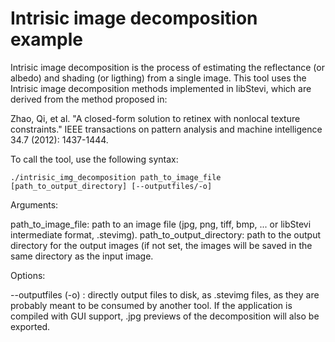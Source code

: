 # Intrisic image decomposition example

Intrisic image decomposition is the process of estimating the reflectance (or albedo) and shading (or ligthing) from a single image.
This tool uses the Intrisic image decomposition methods implemented in libStevi, which are derived from the method proposed in:

Zhao, Qi, et al. "A closed-form solution to retinex with nonlocal texture constraints." IEEE transactions on pattern analysis and machine intelligence 34.7 (2012): 1437-1444.

To call the tool, use the following syntax:

```
./intrisic_img_decomposition path_to_image_file [path_to_output_directory] [--outputfiles/-o]
```

Arguments:

path_to_image_file: path to an image file (jpg, png, tiff, bmp, ... or libStevi intermediate format, .stevimg).
path_to_output_directory: path to the output directory for the output images (if not set, the images will be saved in the same directory as the input image.

Options:

--outputfiles (-o) : directly output files to disk, as .stevimg files, as they are probably meant to be consumed by another tool. If the application is compiled with GUI support, .jpg previews of the decomposition will also be exported.

